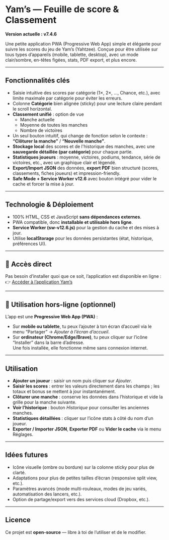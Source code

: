 # Yam’s — Feuille de score & Classement

**Version actuelle : v7.4.6**

Une petite application PWA (Progressive Web App) simple et élégante pour suivre les scores du jeu de Yam’s (Yahtzee). Conçue pour être utilisée sur tous types d’appareils (mobile, tablette, desktop), avec un mode clair/sombre, en-têtes figées, stats, PDF export, et plus encore.

---

##  Fonctionnalités clés

- Saisie intuitive des scores par catégorie (1×, 2×, ..., Chance, etc.), avec limite maximale par catégorie pour éviter les erreurs.
- Colonne **Catégorie** bien alignée (sticky) pour une lecture claire pendant le scroll horizontal.
- **Classement unifié** : option de vue  
  - Manche actuelle  
  - Moyenne de toutes les manches  
  - Nombre de victoires
- Un seul bouton intuitif, qui change de fonction selon le contexte : **“Clôturer la manche”** / **“Nouvelle manche”**.
- **Stockage local** des scores et de l'historique des manches, avec une **sauvegarde détaillée (par catégorie)** pour chaque partie.
- **Statistiques joueurs** : moyenne, victoires, podiums, tendance, série de victoires, etc., avec un graphique clair et légendé.
- **Export/Import JSON** des données, **export PDF** bien structuré (scores, classements, fiches joueurs) et impression-friendly.
- **Safe Mode + Service Worker v12.6** avec bouton intégré pour vider le cache et forcer la mise à jour.

---

##  Technologie & Déploiement

- 100% HTML, CSS et JavaScript **sans dépendances externes**.
- PWA compatible, donc **installable et utilisable hors ligne**.
- **Service Worker (sw-v12.6.js)** pour la gestion du cache et des mises à jour.
- Utilise **localStorage** pour les données persistantes (état, historique, préférences UI).

---

## 🚀 Accès direct

Pas besoin d’installer quoi que ce soit, l’application est disponible en ligne :  
👉 [Accéder à l’application Yam’s](https://baptjeannerod.github.io/yams-app_v1/)

---

## 📲 Utilisation hors-ligne (optionnel)

L’app est une **Progressive Web App (PWA)** :  
- Sur **mobile ou tablette**, tu peux l’ajouter à ton écran d’accueil via le menu “Partager” → *Ajouter à l’écran d’accueil*.  
- Sur **ordinateur (Chrome/Edge/Brave)**, tu peux cliquer sur l’icône “Installer” dans la barre d’adresse.  
Une fois installée, elle fonctionne même sans connexion internet.

---

##  Utilisation

- **Ajouter un joueur** : saisir un nom puis cliquer sur *Ajouter*.
- **Saisir les scores** : entrer les valeurs directement dans les champs ; les totaux et bonus se mettent à jour instantanément.
- **Clôturer une manche** : conserve les données dans l’historique et vide la grille pour la manche suivante.
- **Voir l’historique** : bouton *Historique* pour consulter les anciennes manches.
- **Statistiques détaillées** : cliquer sur l’icône stats à côté du nom d’un joueur.
- **Exporter / Importer JSON**, **Exporter PDF** ou **Vider le cache** via le menu Réglages.

---

##  Idées futures

- Icône visuelle (ombre ou bordure) sur la colonne sticky pour plus de clarté.
- Adaptations pour plus de petites tailles d’écran (responsive split view, etc.).
- Paramètres avancés (mode multi-rouleaux, modes de jeu variés, automatisation des lancers, etc.).
- Option de partage/export vers des services cloud (Dropbox, etc.).

---

##  Licence

Ce projet est **open-source** — libre à toi de l’utiliser et de le modifier.
